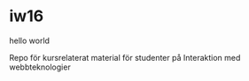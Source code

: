 # iw16

hello world


Repo för kursrelaterat material för studenter på Interaktion med webbteknologier
